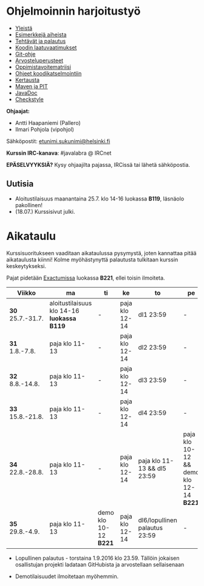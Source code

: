 # Ohjelmoinnin harjoitustyö
* [Yleistä](ohjeet/Yleistä.md)
* [Esimerkkejä aiheista](ohjeet/Esimerkkejä-aiheista.md)
* [Tehtävät ja palautus](ohjeet/Tehtavat-ja-palautus.md)
* [Koodin laatuvaatimukset](ohjeet/Koodin-laatuvaatimukset.md)
* [Git-ohje](ohjeet/Git-ohje.md)
* [Arvosteluperusteet](ohjeet/Arvosteluperusteet.md)
* [Oppimistavoitematriisi](http://www.cs.helsinki.fi/courses/58160/matriisi)
* [Ohjeet koodikatselmointiin](ohjeet/Koodikatselmointi.md)
* [Kertausta](ohjeet/Kertausta.md)
* [Maven ja PIT](ohjeet/Maven-ja-PIT.md)
* [JavaDoc](ohjeet/JavaDoc.md)
* [Checkstyle](ohjeet/Checkstyle.md)

**Ohjaajat:**
* Antti Haapaniemi (Pallero)
* Ilmari Pohjola (vipohjol)

Sähköpostit: etunimi.sukunimi@helsinki.fi

**Kurssin IRC-kanava**:
\#javalabra @ IRCnet

**EPÄSELVYYKSIÄ?** Kysy ohjaajilta pajassa, IRCissä tai lähetä sähköpostia.

## Uutisia

* Aloitustilaisuus maanantaina 25.7. klo 14-16 luokassa **B119**, läsnäolo pakollinen!
* (18.07.) Kurssisivut julki.

# Aikataulu

Kurssisuoritukseen vaaditaan aikataulussa pysymystä, joten kannattaa pitää aikataulusta kiinni! Kolme myöhästynyttä palautusta tulkitaan kurssin keskeytykseksi.

Pajat pidetään [Exactumissa](http://www.helsinki.fi/teknos/opetustilat/kumpula/gh2b/default.htm) luokassa **B221**, ellei toisin ilmoiteta.

| Viikko | ma | ti | ke | to | pe | la | su |
| --- | --- | --- | --- | --- | --- | --- | --- |
| **30** <br> 25.7.-31.7. | aloitustilaisuus klo 14-16 **luokassa B119** | - | paja klo 12-14 | dl1  23:59 | - | - | - |
| **31** <br> 1.8.-7.8. | paja klo 11-13 | - | paja klo 12-14 | dl2  23:59 | - | - | - |
| **32** <br> 8.8.-14.8.  | paja klo 11-13 | - | paja klo 12-14 | dl3  23:59 | - | - | Katselmointi1  23:59 |
| **33** <br> 15.8.-21.8.  | paja klo 11-13 | - | paja klo 12-14 | dl4  23:59 | - | - | - |
| **34** <br> 22.8.-28.8. | paja klo 11-13 | - | paja klo 12-14 | paja klo 11-13 && dl5  23:59 | paja klo 10-12 && demo klo 12-14 **B221** | - | Katselmointi2  23:59 |
| **35** <br> 29.8.-4.9. | paja klo 11-13 | demo klo 10-12 **B221** | paja klo 12-14 | dl6/lopullinen palautus  23:59 | - | - | - |

* Lopullinen palautus - torstaina 1.9.2016 klo 23.59. Tällöin jokaisen osallistujan projekti ladataan GitHubista ja arvostellaan sellaisenaan

* Demotilaisuudet ilmoitetaan myöhemmin.
